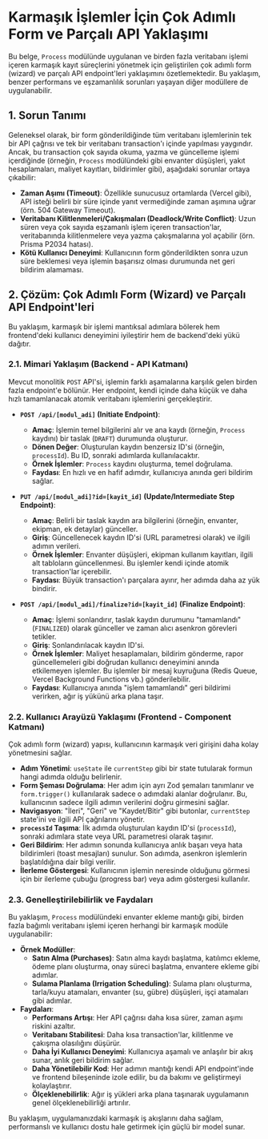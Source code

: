 # Karmaşık İşlemler İçin Çok Adımlı Form ve Parçalı API Yaklaşımı

Bu belge, `Process` modülünde uygulanan ve birden fazla veritabanı işlemi içeren karmaşık kayıt süreçlerini yönetmek için geliştirilen çok adımlı form (wizard) ve parçalı API endpoint'leri yaklaşımını özetlemektedir. Bu yaklaşım, benzer performans ve eşzamanlılık sorunları yaşayan diğer modüllere de uygulanabilir.

## 1. Sorun Tanımı
Geleneksel olarak, bir form gönderildiğinde tüm veritabanı işlemlerinin tek bir API çağrısı ve tek bir veritabanı transaction'ı içinde yapılması yaygındır. Ancak, bu transaction çok sayıda okuma, yazma ve güncelleme işlemi içerdiğinde (örneğin, `Process` modülündeki gibi envanter düşüşleri, yakıt hesaplamaları, maliyet kayıtları, bildirimler gibi), aşağıdaki sorunlar ortaya çıkabilir:
*   **Zaman Aşımı (Timeout)**: Özellikle sunucusuz ortamlarda (Vercel gibi), API isteği belirli bir süre içinde yanıt vermediğinde zaman aşımına uğrar (örn. 504 Gateway Timeout).
*   **Veritabanı Kilitlenmeleri/Çakışmaları (Deadlock/Write Conflict)**: Uzun süren veya çok sayıda eşzamanlı işlem içeren transaction'lar, veritabanında kilitlenmelere veya yazma çakışmalarına yol açabilir (örn. Prisma P2034 hatası).
*   **Kötü Kullanıcı Deneyimi**: Kullanıcının form gönderildikten sonra uzun süre beklemesi veya işlemin başarısız olması durumunda net geri bildirim alamaması.

## 2. Çözüm: Çok Adımlı Form (Wizard) ve Parçalı API Endpoint'leri

Bu yaklaşım, karmaşık bir işlemi mantıksal adımlara bölerek hem frontend'deki kullanıcı deneyimini iyileştirir hem de backend'deki yükü dağıtır.

### 2.1. Mimari Yaklaşım (Backend - API Katmanı)

Mevcut monolitik `POST` API'si, işlemin farklı aşamalarına karşılık gelen birden fazla endpoint'e bölünür. Her endpoint, kendi içinde daha küçük ve daha hızlı tamamlanacak atomik veritabanı işlemlerini gerçekleştirir.

*   **`POST /api/[modul_adi]` (Initiate Endpoint)**:
    *   **Amaç**: İşlemin temel bilgilerini alır ve ana kaydı (örneğin, `Process` kaydını) bir taslak (`DRAFT`) durumunda oluşturur.
    *   **Dönen Değer**: Oluşturulan kaydın benzersiz ID'si (örneğin, `processId`). Bu ID, sonraki adımlarda kullanılacaktır.
    *   **Örnek İşlemler**: `Process` kaydını oluşturma, temel doğrulama.
    *   **Faydası**: En hızlı ve en hafif adımdır, kullanıcıya anında geri bildirim sağlar.

*   **`PUT /api/[modul_adi]?id=[kayit_id]` (Update/Intermediate Step Endpoint)**:
    *   **Amaç**: Belirli bir taslak kaydın ara bilgilerini (örneğin, envanter, ekipman, ek detaylar) günceller.
    *   **Giriş**: Güncellenecek kaydın ID'si (URL parametresi olarak) ve ilgili adımın verileri.
    *   **Örnek İşlemler**: Envanter düşüşleri, ekipman kullanım kayıtları, ilgili alt tabloların güncellenmesi. Bu işlemler kendi içinde atomik transaction'lar içerebilir.
    *   **Faydası**: Büyük transaction'ı parçalara ayırır, her adımda daha az yük bindirir.

*   **`POST /api/[modul_adi]/finalize?id=[kayit_id]` (Finalize Endpoint)**:
    *   **Amaç**: İşlemi sonlandırır, taslak kaydın durumunu "tamamlandı" (`FINALIZED`) olarak günceller ve zaman alıcı asenkron görevleri tetikler.
    *   **Giriş**: Sonlandırılacak kaydın ID'si.
    *   **Örnek İşlemler**: Maliyet hesaplamaları, bildirim gönderme, rapor güncellemeleri gibi doğrudan kullanıcı deneyimini anında etkilemeyen işlemler. Bu işlemler bir mesaj kuyruğuna (Redis Queue, Vercel Background Functions vb.) gönderilebilir.
    *   **Faydası**: Kullanıcıya anında "işlem tamamlandı" geri bildirimi verirken, ağır iş yükünü arka plana taşır.

### 2.2. Kullanıcı Arayüzü Yaklaşımı (Frontend - Component Katmanı)

Çok adımlı form (wizard) yapısı, kullanıcının karmaşık veri girişini daha kolay yönetmesini sağlar.

*   **Adım Yönetimi**: `useState` ile `currentStep` gibi bir state tutularak formun hangi adımda olduğu belirlenir.
*   **Form Şeması Doğrulama**: Her adım için ayrı Zod şemaları tanımlanır ve `form.trigger()` kullanılarak sadece o adımdaki alanlar doğrulanır. Bu, kullanıcının sadece ilgili adımın verilerini doğru girmesini sağlar.
*   **Navigasyon**: "İleri", "Geri" ve "Kaydet/Bitir" gibi butonlar, `currentStep` state'ini ve ilgili API çağrılarını yönetir.
*   **`processId` Taşıma**: İlk adımda oluşturulan kaydın ID'si (`processId`), sonraki adımlara state veya URL parametresi olarak taşınır.
*   **Geri Bildirim**: Her adımın sonunda kullanıcıya anlık başarı veya hata bildirimleri (toast mesajları) sunulur. Son adımda, asenkron işlemlerin başlatıldığına dair bilgi verilir.
*   **İlerleme Göstergesi**: Kullanıcının işlemin neresinde olduğunu görmesi için bir ilerleme çubuğu (progress bar) veya adım göstergesi kullanılır.

### 2.3. Genelleştirilebilirlik ve Faydaları

Bu yaklaşım, `Process` modülündeki envanter ekleme mantığı gibi, birden fazla bağımlı veritabanı işlemi içeren herhangi bir karmaşık modüle uygulanabilir:

*   **Örnek Modüller**:
    *   **Satın Alma (Purchases)**: Satın alma kaydı başlatma, katılımcı ekleme, ödeme planı oluşturma, onay süreci başlatma, envantere ekleme gibi adımlar.
    *   **Sulama Planlama (Irrigation Scheduling)**: Sulama planı oluşturma, tarla/kuyu atamaları, envanter (su, gübre) düşüşleri, işçi atamaları gibi adımlar.
*   **Faydaları**:
    *   **Performans Artışı**: Her API çağrısı daha kısa sürer, zaman aşımı riskini azaltır.
    *   **Veritabanı Stabilitesi**: Daha kısa transaction'lar, kilitlenme ve çakışma olasılığını düşürür.
    *   **Daha İyi Kullanıcı Deneyimi**: Kullanıcıya aşamalı ve anlaşılır bir akış sunar, anlık geri bildirim sağlar.
    *   **Daha Yönetilebilir Kod**: Her adımın mantığı kendi API endpoint'inde ve frontend bileşeninde izole edilir, bu da bakımı ve geliştirmeyi kolaylaştırır.
    *   **Ölçeklenebilirlik**: Ağır iş yükleri arka plana taşınarak uygulamanın genel ölçeklenebilirliği artırılır.

Bu yaklaşım, uygulamanızdaki karmaşık iş akışlarını daha sağlam, performanslı ve kullanıcı dostu hale getirmek için güçlü bir model sunar.
